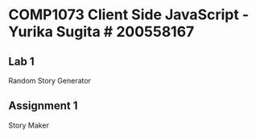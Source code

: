 # COMP1073 Client Side JavaScript - Yurika Sugita # 200558167
## Lab 1
Random Story Generator

## Assignment 1
Story Maker
